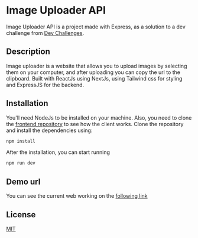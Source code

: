 # Image Uploader API

Image Uploader API is a project made with Express, as a solution to a dev challenge from [Dev Challenges](https://legacy.devchallenges.io/paths/full-stack-developer).

## Description

Image uploader is a website that allows you to upload images by selecting them on your computer, and after uploading you can copy the url to the clipboard. Built with ReactJs using NextJs, using Tailwind css for styling and ExpressJS for the backend.

## Installation 
You'll need NodeJs to be installed on your machine. Also, you need to clone the [frontend repository](https://github.com/andres326/image-uploader-client) to see how the client works. Clone the repository and install the dependencies using:  

```bash
npm install
```

After the installation, you can start running

```bash
npm run dev
```

## Demo url

You can see the current web working on the [following link](https://img-uploader-13e99.web.app/)

## License

[MIT](https://choosealicense.com/licenses/mit/)